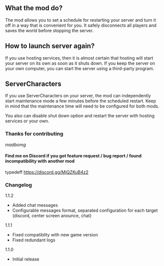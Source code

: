 ## What the mod do?
The mod allows you to set a schedule for restarting your server and turn it off in a way that is convenient for you.
It safely disconnects all players and saves the world before stopping the server.

## How to launch server again?
If you use hosting services, then it is almost certain that hosting will start your server on its own as soon as it shuts down. If you keep the server on your own computer, you can start the server using a third-party program. 

## ServerCharacters
If you use ServerCharacters on your server, the mod can independently start maintenance mode a few minutes before the scheduled restart.
Keep in mind that the maintenance time will need to be configured for both mods.

You also can disable shut down option and restart the server with hosting services or your own.

### Thanks for contributing
_madbomg_


#### Find me on Discord if you got feature request / bug report / found incompatibility with another mod
typedeff
https://discord.gg/MjQZKuB4z2


### Changelog
1.1.2
- Added chat messages
- Configurable messages format, separated configuration for each target (discord, center screen anounce, chat)

1.1.1
- Fixed compatiblity with new game version
- Fixed redundant logs

1.1.0
- Initial release